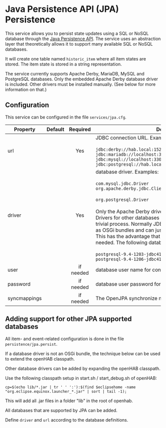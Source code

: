 # Java Persistence API (JPA) Persistence

This service allows you to persist state updates using a SQL or NoSQL database through the [Java Persistence API](https://en.wikipedia.org/wiki/Java_Persistence_API).
The service uses an abstraction layer that theoretically allows it to support many available SQL or NoSQL databases.

It will create one table named `historic_item` where all item states are stored.
The item state is stored in a string representation.

The service currently supports Apache Derby, MariaDB, MySQL and PostgreSQL databases.
Only the embedded Apache Derby database driver is included.
Other drivers must be installed manually.
(See below for more information on that.)

## Configuration

This service can be configured in the file `services/jpa.cfg`.

| Property     | Default | Required  | Description                                                  |
| ------------ | ------- | :-------: | ------------------------------------------------------------ |
| url          |         |    Yes    | JDBC connection URL.  Examples:<br/><br/>`jdbc:derby://hab.local:1527/openhab;create=true`<br/>`jdbc:mariadb://localhost:3306/openhab`<br/>`jdbc:mysql://localhost:3306/openhab`<br/>`jdbc:postgresql://hab.local:5432/openhab` |
| driver       |         |    Yes    | database driver.  Examples:<br/><br/>`com.mysql.jdbc.Driver`<br/>`org.apache.derby.jdbc.ClientDriver``org.mariadb.jdbc.Driver`<br/><br/>`org.postgresql.Driver`<br/></br>Only the Apache Derby driver is included with the service.  Drivers for other databases must be installed manually.  This is a trivial process.  Normally JDBC database drivers are packaged as OSGi bundles and can just be dropped into the `addons` folder. This has the advantage that users can update their drivers as needed. The following database drivers are known to work:<br/><br/>`postgresql-9.4-1203-jdbc41.jar`<br/>`postgresql-9.4-1206-jdbc41.jar` |
| user         |         | if needed | database user name for connection                            |
| password     |         | if needed | database user password for connection                        |
| syncmappings |         | if needed | The OpenJPA synchronize mappings configuration               |

## Adding support for other JPA supported databases

All item- and event-related configuration is done in the file `persistence/jpa.persist`.

If a database driver is not an OSGi bundle, the technique below can be used to extend the openHAB classpath.

Other database drivers can be added by expanding the openHAB classpath.

Use the following classpath setup in start.sh / start_debug.sh of openHAB:

```
cp=$(echo lib/*.jar | tr ' ' ':'):$(find $eclipsehome -name "org.eclipse.equinox.launcher_*.jar" | sort | tail -1);
```

This will add all .jar files in a folder "lib" in the root of openhab.

All databases that are supported by JPA can be added.

Define `driver` and `url` according to the database definitions.

